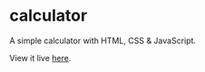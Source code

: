 # calculator

A simple calculator with HTML, CSS &amp; JavaScript.

View it live [here](https://dianapadre.github.io/simple-calculator/).
